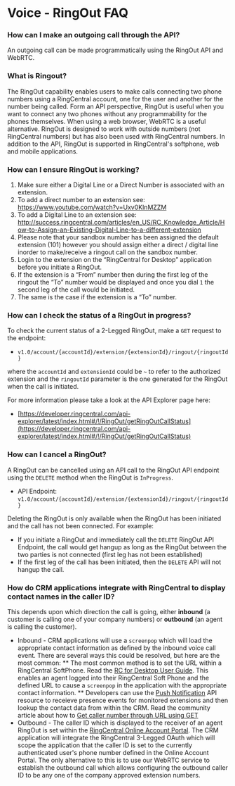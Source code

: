 # Voice - RingOut FAQ

### How can I make an outgoing call through the API?

An outgoing call can be made programmatically using the RingOut API and WebRTC.

### What is Ringout?

The RingOut capability enables users to make calls connecting two phone numbers using a RingCentral account, one for the user and another for the number being called. Form an API perspective, RingOut is useful when you want to connect any two phones without any programmability for the phones themselves. When using a web browser, WebRTC is a useful alternative. RingOut is designed to work with outside numbers (not RingCentral numbers) but has also been used with RingCentral numbers. In addition to the API, RingOut is supported in RingCentral's softphone, web and mobile applications.

### How can I ensure RingOut is working?

1. Make sure either a Digital Line or a Direct Number is associated with an extension.
1. To add a direct number to an extension see: https://www.youtube.com/watch?v=Uxv0KlnMZZM                 
1. To add a Digital Line to an extension see: http://success.ringcentral.com/articles/en_US/RC_Knowledge_Article/How-to-Assign-an-Existing-Digital-Line-to-a-different-extension
1. Please note that your sandbox number has been assigned the default extension (101) however you should assign either a direct / digital line inorder to make/receive a ringout call on the sandbox number.    
1. Login to the extension on the “RingCentral for Desktop” application before you initiate a RingOut.
1. If the extension is a “From” number then during the first leg of the ringout the “To” number would be displayed and once you dial `1` the second leg of the call would be initiated.
1. The same is the case if the extension is a “To” number. 

### How can I check the status of a RingOut in progress?

To check the current status of a 2-Legged RingOut, make a `GET` request to the endpoint:

* `v1.0/account/{accountId}/extension/{extensionId}/ringout/{ringoutId}`

where the `accountId` and `extensionId` could be `~` to refer to the authorized extension and the `ringoutId` parameter is the one generated for the RingOut when the call is initiated. 

For more information please take a look at the API Explorer page here:

* [https://developer.ringcentral.com/api-explorer/latest/index.html#/!/RingOut/getRingOutCallStatus](https://developer.ringcentral.com/api-explorer/latest/index.html#/!/RingOut/getRingOutCallStatus)

### How can I cancel a RingOut?

A RingOut can be cancelled using an API call to the RingOut API endpoint using the `DELETE` method when the RingOut is `InProgress`.

* API Endpoint: `v1.0/account/{accountId}/extension/{extensionId}/ringout/{ringoutId}`

Deleting the RingOut is only available when the RingOut has been initiated and the call has not been connected. For example:

* If you initiate a RingOut and immediately call the `DELETE` RingOut API Endpoint, the call would get hangup as long as the RingOut between the two parties is not connected (first leg has not been established) 
* If the first leg of the call has been initiated, then the `DELETE` API will not hangup the call.

### How do CRM applications integrate with RingCentral to display contact names in the caller ID?

This depends upon which direction the call is going, either **inbound** (a customer is calling one of your company numbers) or **outbound** (an agent is calling the customer).

* Inbound - CRM applications will use a `screenpop` which will load the appropriate contact information as defined by the inbound voice call event. There are several ways this could be resolved, but here are the most common:
** The most common method is to set the URL within a RingCentral SoftPhone. Read the [RC for Desktop User Guide](http://netstorage.ringcentral.com/guides/rc_for_desktop_user_guide.pdf). This enables an agent logged into their RingCentral Soft Phone and the defined URL to cause a `screenpop` in the application with the appropriate contact information.
** Developers can use the [Push Notification](https://developers.ringcentral.com) API resource to receieve presence events for monitored extensions and then lookup the contact data from within the CRM. Read the community article about how to [Get caller number through URL using GET](https://devcommunity.ringcentral.com/ringcentraldev/topics/get-caller-number-through-url-using-get-command?topic-reply-list%5Bsettings%5D%5Bfilter_by%5D=all&topic-reply-list%5Bsettings%5D%5Breply_id%5D=16178945#reply_16178945)
* Outbound - The caller ID which is displayed to the receiver of an agent RingOut is set within the [RingCentral Online Account Portal](https://service.ringcentral.com). The CRM application will integrate the RingCentral 3-Legged OAuth which will scope the application that the caller ID is set to the currently authenticated user's phone number defined in the Online Account Portal. The only alternative to this is to use our WebRTC service to establish the outbound call which allows configuring the outbound caller ID to be any one of the company approved extension numbers.
